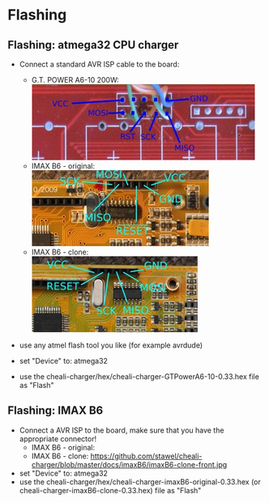 
Flashing
========

Flashing: atmega32 CPU charger
-------------------------------

- Connect a standard AVR ISP cable to the board:
  - G.T. POWER A6-10 200W:  
  ![isp](connectors/isp_GTPowerA6-10.jpeg)
  - IMAX B6 - original:  
  ![isp](connectors/isp_imaxB6.jpeg)
  - IMAX B6 - clone:  
  ![isp](connectors/isp_imaxB6_clone.jpeg)

- use any atmel flash tool you like (for example avrdude)
- set "Device" to: atmega32
- use the cheali-charger/hex/cheali-charger-GTPowerA6-10-0.33.hex file as "Flash"


Flashing: IMAX B6
-------------------------------

- Connect a AVR ISP to the board, make sure that you have the appropriate connector!
    - IMAX B6 - original: 
    - IMAX B6 - clone: https://github.com/stawel/cheali-charger/blob/master/docs/imaxB6/imaxB6-clone-front.jpg
- set "Device" to: atmega32
- use the cheali-charger/hex/cheali-charger-imaxB6-original-0.33.hex  (or cheali-charger-imaxB6-clone-0.33.hex) file as "Flash"

